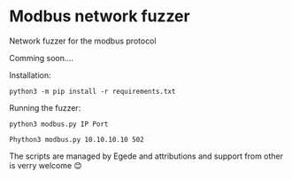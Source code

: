# Modbus network fuzzer
Network fuzzer for the modbus protocol

Comming soon....



Installation:
```
python3 -m pip install -r requirements.txt
```

Running the fuzzer:
````
python3 modbus.py IP Port

Phython3 modbus.py 10.10.10.10 502

````




The scripts are managed by Egede and attributions and support from other is verry welcome 😊
